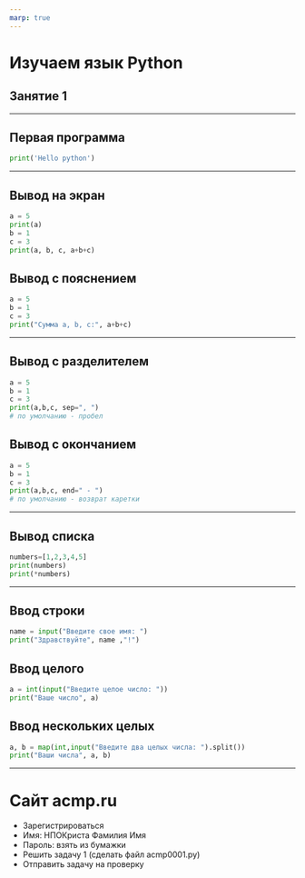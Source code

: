```yaml
---
marp: true
---
```


# Изучаем язык Python
## Занятие 1

---

## Первая программа

```python
print('Hello python')
```

---

## Вывод на экран

```python
a = 5
print(a)
b = 1
c = 3
print(a, b, c, a+b+c)
```


## Вывод c пояснением

```python
a = 5
b = 1
c = 3
print("Cумма а, b, c:", a+b+c)
```

---

## Вывод c разделителем

```python
a = 5
b = 1
c = 3
print(a,b,c, sep=", ")
# по умолчанию - пробел
```

## Вывод c окончанием

```python
a = 5
b = 1
c = 3
print(a,b,c, end=" - ")
# по умолчанию - возврат каретки
```

---

## Вывод cписка

```python
numbers=[1,2,3,4,5]
print(numbers)
print(*numbers)
```
---

## Ввод строки

```python
name = input("Введите свое имя: ")
print("Здравствуйте", name ,"!")
```

## Ввод целого

```python
a = int(input("Введите целое число: "))
print("Ваше число", a)
```

## Ввод нескольких целых

```python
a, b = map(int,input("Введите два целых числа: ").split())
print("Ваши числа", a, b)
```
---

# Сайт acmp.ru

- Зарегистрироваться 
- Имя: НПОКриста Фамилия Имя
- Пароль: взять из бумажки
- Решить задачу 1 (сделать файл acmp0001.py)
- Отправить задачу на проверку

